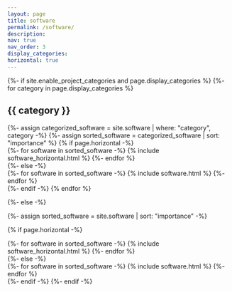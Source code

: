 ```yaml
---
layout: page
title: software
permalink: /software/
description: 
nav: true
nav_order: 3
display_categories: 
horizontal: true
---
```


<div class="software">
{%- if site.enable_project_categories and page.display_categories %}
  <!-- Display categorized software -->
  {%- for category in page.display_categories %}
  <h2 class="category">{{ category }}</h2>
  {%- assign categorized_software = site.software | where: "category", category -%}
  {%- assign sorted_software = categorized_software | sort: "importance" %}
  <!-- Generate cards for each software -->
  {% if page.horizontal -%}
  <div class="container">
    <div class="row row-cols-2">
    {%- for software in sorted_software -%}
      {% include software_horizontal.html %}
    {%- endfor %}
    </div>
  </div>
  {%- else -%}
  <div class="grid">
    {%- for software in sorted_software -%}
      {% include software.html %}
    {%- endfor %}
  </div>
  {%- endif -%}
  {% endfor %}

{%- else -%}
<!-- Display software without categories -->
  {%- assign sorted_software = site.software | sort: "importance" -%}
  <!-- Generate cards for each software -->
  {% if page.horizontal -%}
  <div class="container">
    <div class="row row-cols-2">
    {%- for software in sorted_software -%}
      {% include software_horizontal.html %}
    {%- endfor %}
    </div>
  </div>
  {%- else -%}
  <div class="grid">
    {%- for software in sorted_software -%}
      {% include software.html %}
    {%- endfor %}
  </div>
  {%- endif -%}
{%- endif -%}
</div>

<!-- <ul>
<li>
<a style="text-decoration:underline" href="https://github.com/adeyemiadeoye/SelfConcordantSmoothOptimization.jl" target="_blank">SelfConcordantSmoothOptimization.jl</a> <p> A Julia package implementing self-concordant smoothing algorithms for convex composite optimization introduced in <a style="text-decoration:none" href="https://arxiv.org/abs/2309.01781" target="_blank">this paper</a>.
</p>
</li>
<br>
</ul> -->